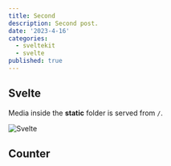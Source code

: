 ```yaml
---
title: Second
description: Second post.
date: '2023-4-16'
categories:
  - sveltekit
  - svelte
published: true
---
```


<script>
  // import Counter from './counter.svelte'
</script>

## Svelte

Media inside the **static** folder is served from `/`.

![Svelte](favicon.png)

## Counter

<!-- <Counter /> -->
